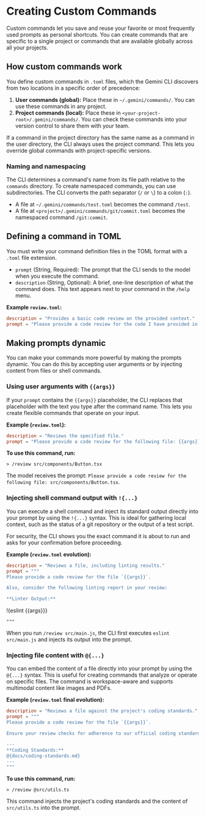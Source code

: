 # Creating Custom Commands

Custom commands let you save and reuse your favorite or most frequently used prompts as personal shortcuts. You can create commands that are specific to a single project or commands that are available globally across all your projects.

## How custom commands work

You define custom commands in `.toml` files, which the Gemini CLI discovers from two locations in a specific order of precedence:

1.  **User commands (global):** Place these in `~/.gemini/commands/`. You can use these commands in any project.
2.  **Project commands (local):** Place these in `<your-project-root>/.gemini/commands/`. You can check these commands into your version control to share them with your team.

If a command in the project directory has the same name as a command in the user directory, the CLI always uses the project command. This lets you override global commands with project-specific versions.

### Naming and namespacing

The CLI determines a command's name from its file path relative to the `commands` directory. To create namespaced commands, you can use subdirectories. The CLI converts the path separator (`/` or `\`) to a colon (`:`).

- A file at `~/.gemini/commands/test.toml` becomes the command `/test`.
- A file at `<project>/.gemini/commands/git/commit.toml` becomes the namespaced command `/git:commit`.

## Defining a command in TOML

You must write your command definition files in the TOML format with a `.toml` file extension.

- `prompt` (String, Required): The prompt that the CLI sends to the model when you execute the command.
- `description` (String, Optional): A brief, one-line description of what the command does. This text appears next to your command in the `/help` menu.

**Example `review.toml`:**
```toml
description = "Provides a basic code review on the provided context."
prompt = "Please provide a code review for the code I have provided in the context."
```

## Making prompts dynamic

You can make your commands more powerful by making the prompts dynamic. You can do this by accepting user arguments or by injecting content from files or shell commands.

### Using user arguments with `{{args}}`

If your `prompt` contains the `{{args}}` placeholder, the CLI replaces that placeholder with the text you type after the command name. This lets you create flexible commands that operate on your input.

**Example (`review.toml`):**
```toml
description = "Reviews the specified file."
prompt = "Please provide a code review for the following file: {{args}}"
```
**To use this command, run:**
```
> /review src/components/Button.tsx
```
The model receives the prompt: `Please provide a code review for the following file: src/components/Button.tsx`.

### Injecting shell command output with `!{...}`

You can execute a shell command and inject its standard output directly into your prompt by using the `!{...}` syntax. This is ideal for gathering local context, such as the status of a git repository or the output of a test script.

For security, the CLI shows you the exact command it is about to run and asks for your confirmation before proceeding.

**Example (`review.toml` evolution):**
```toml
description = "Reviews a file, including linting results."
prompt = """
Please provide a code review for the file `{{args}}`.

Also, consider the following linting report in your review:

**Linter Output:**
```
!{eslint {{args}}}
```
"""
```
When you run `/review src/main.js`, the CLI first executes `eslint src/main.js` and injects its output into the prompt.

### Injecting file content with `@{...}`

You can embed the content of a file directly into your prompt by using the `@{...}` syntax. This is useful for creating commands that analyze or operate on specific files. The command is workspace-aware and supports multimodal content like images and PDFs.

**Example (`review.toml` final evolution):**
```toml
description = "Reviews a file against the project's coding standards."
prompt = """
Please provide a code review for the file `{{args}}`.

Ensure your review checks for adherence to our official coding standards, included below.

---
**Coding Standards:**
@{docs/coding-standards.md}
---
"""
```
**To use this command, run:**
```
> /review @src/utils.ts
```
This command injects the project's coding standards and the content of `src/utils.ts` into the prompt.